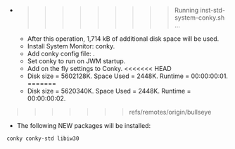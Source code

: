* >>>>>>>>> Running inst-std-system-conky.sh ...
  * After this operation, 1,714 kB of additional disk space will be used.
  * Install System Monitor: conky.
  * Add conky config file: .
  * Set conky to run on JWM startup.
  * Add on the fly settings to Conky.
<<<<<<< HEAD
  * Disk size = 5602128K. Space Used = 2448K. Runtime = 00:00:00:01.
=======
  * Disk size = 5620340K. Space Used = 2448K. Runtime = 00:00:00:02.
>>>>>>> refs/remotes/origin/bullseye
  * The following NEW packages will be installed:
  ```bash
conky conky-std libiw30
  ```

